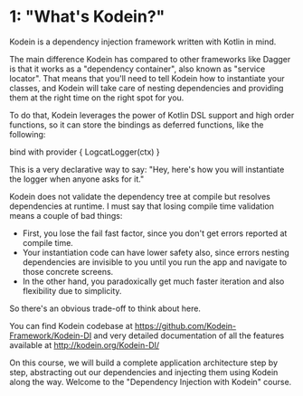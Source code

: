 # 1: "What's Kodein?"

Kodein is a dependency injection framework written with Kotlin in mind.

The main difference Kodein has compared to other frameworks like Dagger is that it works as a
"dependency container", also known as "service locator". That means that you'll need to tell Kodein
how to instantiate your classes, and Kodein will take care of nesting dependencies and providing
them at the right time on the right spot for you.

To do that, Kodein leverages the power of Kotlin DSL support and high order functions, so it can
store the bindings as deferred functions, like the following:

bind<Logger> with provider { LogcatLogger(ctx) }

This is a very declarative way to say: "Hey, here's how you will instantiate the logger when
anyone asks for it."

Kodein does not validate the dependency tree at compile but resolves dependencies at runtime. I must
say that losing compile time validation means a couple of bad things:
- First, you lose the fail fast factor, since you don't get errors reported at compile time.
- Your instantiation code can have lower safety also, since errors nesting dependencies are
invisible to you until you run the app and navigate to those concrete screens.
- In the other hand, you paradoxically get much faster iteration and also flexibility due to
simplicity.

So there's an obvious trade-off to think about here.

You can find Kodein codebase at https://github.com/Kodein-Framework/Kodein-DI
and very detailed documentation of all the features available at http://kodein.org/Kodein-DI/

On this course, we will build a complete application architecture step by step, abstracting out our
dependencies and injecting them using Kodein along the way. Welcome to the "Dependency Injection
with Kodein" course.
